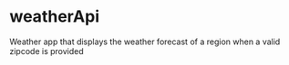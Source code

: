 # weatherApi
Weather app that displays the weather forecast of a region when a valid zipcode is provided
